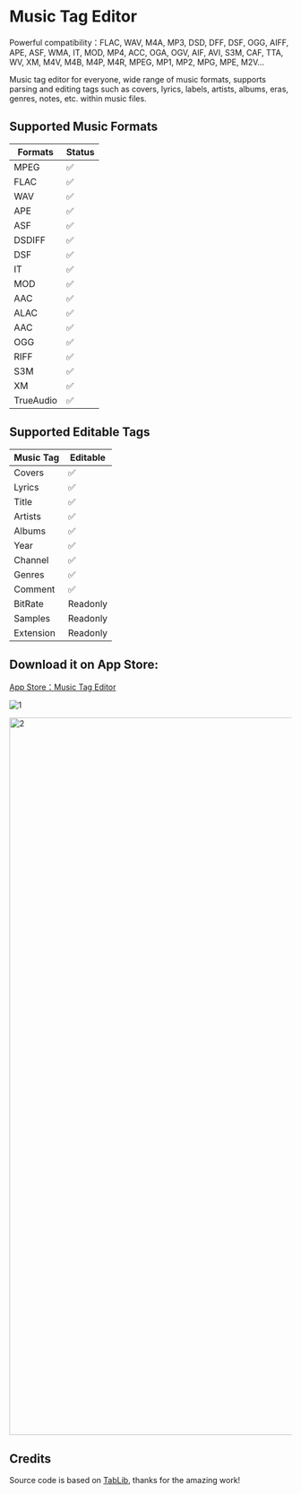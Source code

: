 # Music Tag Editor

Powerful compatibility：FLAC, WAV, M4A, MP3, DSD, DFF, DSF, OGG, AIFF, APE, ASF, WMA, IT, MOD, MP4, ACC, OGA, OGV, AIF, AVI, S3M, CAF, TTA, WV, XM, M4V, M4B, M4P, M4R, MPEG, MP1, MP2, MPG, MPE, M2V...

Music tag editor for everyone, wide range of music formats, supports parsing and editing tags such as covers, lyrics, labels, artists, albums, eras, genres, notes, etc. within music files.

## Supported Music Formats
|  Formats  | Status |
|-----------|----------|
|    MPEG   |    ✅    |
|   FLAC    |    ✅    |
|    WAV    |    ✅    |
|    APE    |    ✅    |
|    ASF    |    ✅    |
|   DSDIFF  |    ✅    |
|    DSF    |    ✅    |
|    IT     |    ✅    |
|    MOD    |    ✅    |
|    AAC    |    ✅    |
|   ALAC    |    ✅    |
|    AAC    |    ✅    |
|    OGG    |    ✅    |
|   RIFF    |    ✅    |
|    S3M    |    ✅    |
|    XM     |    ✅    |
| TrueAudio |    ✅    |


## Supported Editable Tags

| Music Tag | Editable |
|-----------|----------|
| Covers    | ✅        |
| Lyrics    | ✅        |
| Title     | ✅        |
| Artists   | ✅        |
| Albums    | ✅        |
| Year      | ✅        |
| Channel   | ✅        |
| Genres    | ✅        |
| Comment   | ✅        |
| BitRate   | Readonly  |
| Samples   | Readonly  |
| Extension | Readonly  |

## Download it on App Store:

[App Store：Music Tag Editor](https://apps.apple.com/app/id6738013677)

![1](https://github.com/user-attachments/assets/f89ee91d-7123-415b-8f82-817b1f13f2af)

<img width="1280" alt="2" src="https://github.com/user-attachments/assets/23d8d514-1066-41e1-98ea-2d4d72805187">

## Credits

Source code is based on [TabLib](https://taglib.org/), thanks for the amazing work!
